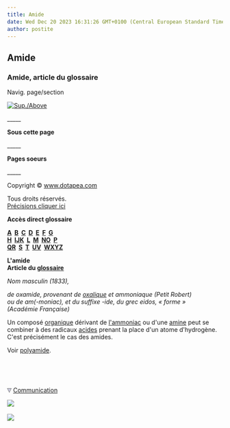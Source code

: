 ```yaml
---
title: Amide
date: Wed Dec 20 2023 16:31:26 GMT+0100 (Central European Standard Time)
author: postite
---
```


## Amide
### Amide, article du glossaire
 Navig. page/section

[![Sup./Above](_derived/up_cmp_themenoir010_up.gif)](a.html)

\_\_\_\_\_

**Sous cette page**

\_\_\_\_\_

**Pages soeurs**

\_\_\_\_\_

Copyright © www.dotapea.com

Tous droits réservés.  
[Précisions cliquer ici](droitscopie.html)

**Accès direct glossaire**

**[A](a.html)  [B](b.html)  [C](c.html)  [D](d.html)  [E](e.html)  [F](f.html)  [G](g.html)  
[H](h.html)  [IJK](ijk.html)  [L](l.html)  [M](m.html)  [NO](no.html)  [P](p.html)  
[QR](qr.html)  [S](s.html)  [T](t.html)  [UV](uv.html)  [WXYZ](wxyz.html)**

**L'amide  
Article du [glossaire](glossaire.html)**

_Nom masculin (1833),_

_de oxamide, provenant de [oxalique](oxalique.html) et ammoniaque (Petit Robert)  
__ou de am(-moniac), et du suffixe -ide, du grec_ eidos_, « forme »  
(Académie Française)_ 

Un composé [organique](organique.html) dérivant de [l'ammoniac](ammoniac.html) ou d'une [amine](amine.html) peut se combiner à des radicaux [acides](acides.html) prenant la place d'un atome d'hydrogène. C'est précisément le cas des amides.

Voir [polyamide](polyamide.html).



 

 ![](images/transparent122x1.gif)

![](images/flechebas.gif) [Communication](http://www.artrealite.com/annonceurs.htm) 

[![](https://cbonvin.fr/sites/regie.artrealite.com/visuels/campagne1.png)](index-2.html#20131014)

![](https://cbonvin.fr/sites/regie.artrealite.com/visuels/campagne2.png)